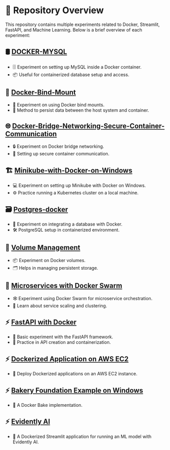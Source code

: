 # 🚀 Repository Overview

This repository contains multiple experiments related to Docker, Streamlit, FastAPI, and Machine Learning. Below is a brief overview of each experiment:

## 🛢️ [DOCKER-MYSQL](https://github.com/Rahul5116/DOCKER-MYSQL)
- 🗄️ Experiment on setting up MySQL inside a Docker container.
- 📦 Useful for containerized database setup and access.

## 📂 [Docker-Bind-Mount](https://github.com/Rahul5116/Docker-Bind-Mount)
- 🔗 Experiment on using Docker bind mounts.
- 💾 Method to persist data between the host system and container.

## 🌐 [Docker-Bridge-Networking-Secure-Container-Communication](https://github.com/Rahul5116/Docker-Bridge-Networking-Secure-Container-Communication)
- 🔒 Experiment on Docker bridge networking.
- 🔄 Setting up secure container communication.

## 🏗️ [Minikube-with-Docker-on-Windows](https://github.com/Rahul5116/Minikube-with-Docker-on-Windows)
- 💻 Experiment on setting up Minikube with Docker on Windows.
- ⚙️ Practice running a Kubernetes cluster on a local machine.

## 🗃️ [Postgres-docker](https://github.com/Rahul5116/Postgres-docker)
- 🔄 Experiment on integrating a database with Docker.
- 🛠️ PostgreSQL setup in containerized environment.

## 💾 [Volume Management](https://github.com/Rahul5116/DOCKER/tree/main/Volume)
- 📦 Experiment on Docker volumes.
- 🗂️ Helps in managing persistent storage.

## 🐳 [Microservices with Docker Swarm](https://github.com/Rahul5116/DOCKER/tree/main/microservices_swarm-main)
- 🕸️ Experiment using Docker Swarm for microservice orchestration.
- 🔧 Learn about service scaling and clustering.

## ⚡ [FastAPI with Docker](https://github.com/Rahul5116/DOCKER/tree/main/fastapi-main)
- 🚀 Basic experiment with the FastAPI framework.
- 🔧 Practice in API creation and containerization.

## ⚡ [Dockerized Application on AWS EC2](https://github.com/Rahul5116/DOCKER/tree/main/Dockerized%20Application%20on%20AWS%20EC2)
- 🚀 Deploy Dockerized applications on an AWS EC2 instance.

## ⚡ [Bakery Foundation Example on Windows](https://github.com/Rahul5116/DOCKER/tree/main/Bakery%20Foundation%20Example%20on%20Windows)
- 🚀 A Docker Bake implementation.


## ⚡ [Evidently AI](https://github.com/Rahul5116/DOCKER/tree/main/Evidently%20AI)
- 🚀 A Dockerized Streamlit application for running an ML model with Evidently AI.





